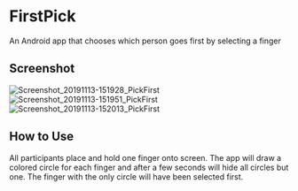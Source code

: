 # FirstPick
An Android app that chooses which person goes first by selecting a finger

## Screenshot
![Screenshot_20191113-151928_PickFirst](https://user-images.githubusercontent.com/13184429/68813055-7c79bc00-0629-11ea-8ff7-b0567c8216b8.jpg)
![Screenshot_20191113-151951_PickFirst](https://user-images.githubusercontent.com/13184429/68813054-7be12580-0629-11ea-9c48-89996655d978.jpg)
![Screenshot_20191113-152013_PickFirst](https://user-images.githubusercontent.com/13184429/68813056-7c79bc00-0629-11ea-8cf1-d54d814a4ad8.jpg)

## How to Use
All participants place and hold one finger onto screen. The app will draw a colored circle for each finger and after a few seconds will hide all circles but one. The finger with the only circle will have been selected first.